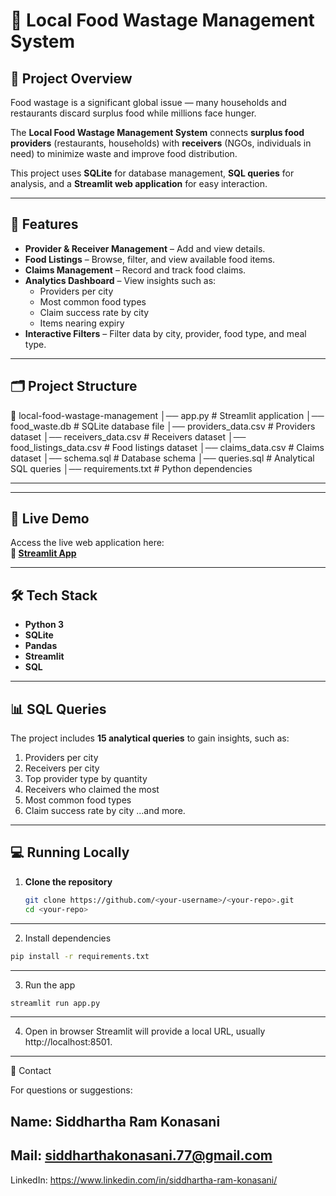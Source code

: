 # 🥗 Local Food Wastage Management System


## 📌 Project Overview
Food wastage is a significant global issue — many households and restaurants discard surplus food while millions face hunger.  

The **Local Food Wastage Management System** connects **surplus food providers** (restaurants, households) with **receivers** (NGOs, individuals in need) to minimize waste and improve food distribution.

This project uses **SQLite** for database management, **SQL queries** for analysis, and a **Streamlit web application** for easy interaction.

---

## 🎯 Features
- **Provider & Receiver Management** – Add and view details.
- **Food Listings** – Browse, filter, and view available food items.
- **Claims Management** – Record and track food claims.
- **Analytics Dashboard** – View insights such as:
  - Providers per city
  - Most common food types
  - Claim success rate by city
  - Items nearing expiry
- **Interactive Filters** – Filter data by city, provider, food type, and meal type.

---
## 🗂️ Project Structure

📁 local-food-wastage-management
│── app.py # Streamlit application
│── food_waste.db # SQLite database file
│── providers_data.csv # Providers dataset
│── receivers_data.csv # Receivers dataset
│── food_listings_data.csv # Food listings dataset
│── claims_data.csv # Claims dataset
│── schema.sql # Database schema
│── queries.sql # Analytical SQL queries
│── requirements.txt # Python dependencies

---


---

## 🚀 Live Demo
Access the live web application here:  
**🔗 [Streamlit App](https://sid-local-food-wastage-management.streamlit.app/)**

---

## 🛠️ Tech Stack
- **Python 3**
- **SQLite**
- **Pandas**
- **Streamlit**
- **SQL**

---

## 📊 SQL Queries
The project includes **15 analytical queries** to gain insights, such as:
1. Providers per city
2. Receivers per city
3. Top provider type by quantity
4. Receivers who claimed the most
5. Most common food types
6. Claim success rate by city
...and more.

---

## 💻 Running Locally
1. **Clone the repository**  
   ```bash
   git clone https://github.com/<your-username>/<your-repo>.git
   cd <your-repo>
  ---

2. Install dependencies
```bash
pip install -r requirements.txt
```
---
3. Run the app
```bash
streamlit run app.py

```
---
4. Open in browser
Streamlit will provide a local URL, usually http://localhost:8501.
---

📧 Contact

For questions or suggestions:

Name: Siddhartha Ram Konasani
---
Mail: siddharthakonasani.77@gmail.com
---
LinkedIn: https://www.linkedin.com/in/siddhartha-ram-konasani/

